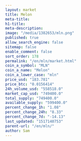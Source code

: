 ```yaml
---
layout: market
title: Melon
meta-title: 
h1-title: 
meta-description: 
image: "/media/1382653/mln.png"
published: true
allow_search_engine: false
sitemap: false
enable_comment: false
sort_order: 178
permalink: "/en/mln/market.html"
coin_a_symbol: "MLN"
coin_a_name: "Melon"
coin_a_lower_case: "mln"
price_usd: "183.781"
price_btc: "0.0156414"
24h_volume_usd: "558518.0"
market_cap_usd: "749400.0"
total_supply: "749400.0"
available_supply: "599400.0"
percent_change_1h: "1.08"
percent_change_24h: "8.33"
percent_change_7d: "-14.13"
last_updated: "1517140753"
parent-url: "/en/mln/"
author: Sam
---
```


